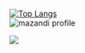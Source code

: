 [![Top Langs](https://github-readme-stats.vercel.app/api/top-langs/?username=shinjiaaa)](https://github.com/shinjiaaa/github-readme-stats)
<br />
![mazandi profile](http://mazandi.herokuapp.com/api?handle={handle}&theme=warm)


<img src="https://img.shields.io/badge/Tistory-eb531f?style=flat-square&logo=Tistory&logoColor=FFFFFF"/></a>
